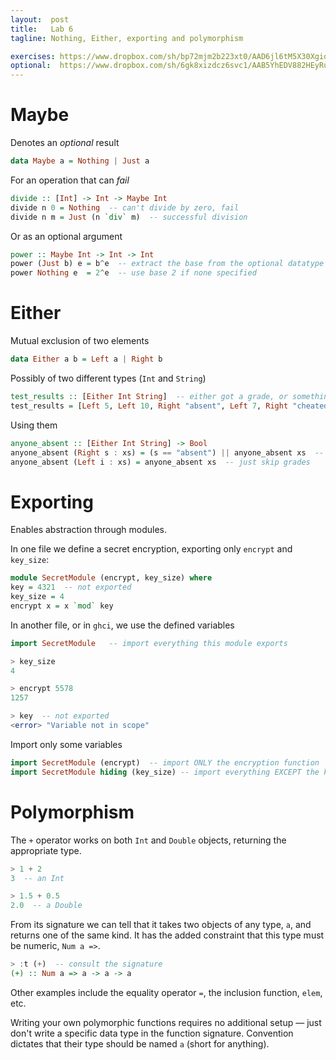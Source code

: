 ```yaml
---
layout:  post
title:   Lab 6
tagline: Nothing, Either, exporting and polymorphism

exercises: https://www.dropbox.com/sh/bp72mjm2b223xt0/AAD6jl6tM5X30XgidrrNuHHLa?dl=1
optional:  https://www.dropbox.com/sh/6gk8xizdcz6svc1/AAB5YhEDV882HEyRukXxDM_wa?dl=1
---
```

# Maybe

Denotes an *optional* result

```haskell
data Maybe a = Nothing | Just a
```

For an operation that can *fail*

```haskell
divide :: [Int] -> Int -> Maybe Int
divide n 0 = Nothing  -- can't divide by zero, fail
divide n m = Just (n `div` m)  -- successful division
```

Or as an optional argument

```haskell
power :: Maybe Int -> Int -> Int
power (Just b) e = b^e  -- extract the base from the optional datatype
power Nothing e  = 2^e  -- use base 2 if none specified
```



# Either

Mutual exclusion of two elements

```haskell
data Either a b = Left a | Right b
```

Possibly of two different types (`Int` and `String`)

```haskell
test_results :: [Either Int String]  -- either got a grade, or something happened
test_results = [Left 5, Left 10, Right "absent", Left 7, Right "cheated"]
```

Using them

```haskell
anyone_absent :: [Either Int String] -> Bool
anyone_absent (Right s : xs) = (s == "absent") || anyone_absent xs  -- check what happened
anyone_absent (Left i : xs) = anyone_absent xs  -- just skip grades
```



# Exporting

Enables abstraction through modules.

In one file  we define a secret encryption, exporting only `encrypt` and `key_size`:

```haskell
module SecretModule (encrypt, key_size) where
key = 4321  -- not exported
key_size = 4
encrypt x = x `mod` key
```

In another file, or in `ghci`, we use the defined variables

```haskell
import SecretModule   -- import everything this module exports

> key_size
4

> encrypt 5578
1257

> key  -- not exported
<error> "Variable not in scope"
```

Import only some variables

```haskell
import SecretModule (encrypt)  -- import ONLY the encryption function
import SecretModule hiding (key_size) -- import everything EXCEPT the key size; useful in avoiding name clashes
```



# Polymorphism

The `+` operator works on both `Int` and `Double` objects, returning the appropriate type.

```haskell
> 1 + 2
3  -- an Int

> 1.5 + 0.5
2.0  -- a Double
```

From its signature we can tell that it takes two objects of any type, `a`, and returns one of the same kind. It has the added constraint that this type must be numeric, `Num a =>`.

```haskell
> :t (+)  -- consult the signature
(+) :: Num a => a -> a -> a
```

Other examples include the equality operator `=`, the inclusion function, `elem`, etc.



Writing your own polymorphic functions requires no additional setup — just don't write a specific data type in the function signature. Convention dictates that their type should be named `a` (short for anything).